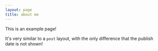 ```yaml
---
layout: page
title: about me
---
```


This is an example page!

It's very similar to a `post` layout, with the only difference that the publish date is not shown!